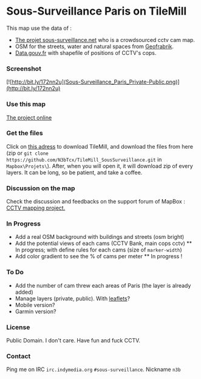 # Sous-Surveillance Paris on TileMill

This map use the data of :

* [The projet sous-surveillance.net](http://www.sous-surveillance.net/?page=cameras&format=json) who is a crowdsourced cctv cam map.
* OSM for the streets, water and natural spaces from [Geofrabrik](http://download.geofabrik.de/europe/france.html).
* [Data.gouv.fr](http://www.data.gouv.fr/DataSet/551635) with shapefile of positions of CCTV's cops.

### Screenshot

[![http://bit.ly/172nn2u](Sous-Surveillance_Paris_Private-Public.png)](http://bit.ly/172nn2u)


### Use this map

[The project online](http://bit.ly/172nn2u)

### Get the files

Click on [this adress](http://www.mapbox.com/tilemill/) to download TileMill, and download the files from here (zip or `git clone https://github.com/N3bTcx/TileMill_SousSurveillance.git` in `Mapbox\Projets\`). 
After, when you will open it, it will download zip of every layers. It can be long, so be patient, and take a coffee. 

### Discussion on the map

Check the discussion and feedbacks on the support forum of MapBox : [CCTV mapping project.](http://support.mapbox.com/discussions/tilemill/6675-feedbacks-needed-for-my-first-map)

### In Progress

* Add a real OSM background with buildings and streets (osm bright) 
* Add the potential views of each cams (CCTV Bank, main cops cctv)
** In progress; with define rules for each cams (size of `marker-width`)
* Add color gradient to see the % of cams per meter
** In progress !

### To Do

* Add the number of cam threw each areas of Paris (the layer is already added)
* Manage layers (private, public). With [leaflets](http://leafletjs.com/)?
* Mobile version?
* Garmin version?

    
### License
Public Domain. I don't care. Have fun and fuck CCTV. 

### Contact
Ping me on IRC `irc.indymedia.org` `#sous-surveillance`. Nickname `n3b`